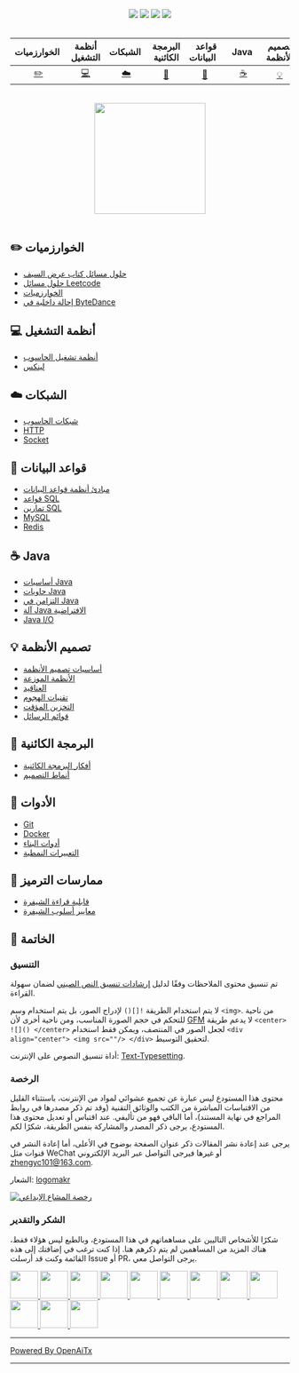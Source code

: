 <div align="center">
    <a href="https://www.cyc2018.xyz"> <img src="https://badgen.net/badge/CyC/%E5%9C%A8%E7%BA%BF%E9%98%85%E8%AF%BB?icon=sourcegraph&color=4ab8a1"></a>
    <a href="https://gitstar-ranking.com/repositories"> <img src="https://badgen.net/badge/Rank/13?icon=github&color=4ab8a1"></a>
    <a href="https://github.com/CyC2018/CS-Notes"> <img src="https://badgen.net/github/stars/CyC2018/CS-Notes?icon=github&color=4ab8a1"></a>
    <a href="https://github.com/CyC2018/CS-Notes"> <img src="https://badgen.net/github/forks/CyC2018/CS-Notes?icon=github&color=4ab8a1"></a>
    <!-- <a href="assets/download.md"> <img src="https://badgen.net/badge/OvO/%E7%A6%BB%E7%BA%BF%E4%B8%8B%E8%BD%BD?icon=telegram&color=4ab8a1"></a> -->
    <!-- <a href="assets/download.md"> <img src="https://badgen.net/badge/%e5%85%ac%e4%bc%97%e5%8f%b7/CyC2018?icon=rss&color=4ab8a1"></a> -->
</div>
<br>

| الخوارزميات&nbsp; | أنظمة التشغيل | الشبكات&nbsp;|البرمجة الكائنية| &nbsp;قواعد البيانات&nbsp;&nbsp;|&nbsp;Java&nbsp;&nbsp;|تصميم الأنظمة| &nbsp;&nbsp;الأدوات&nbsp;&nbsp; |ممارسات الترميز| &nbsp;&nbsp;الخاتمة&nbsp;&nbsp; |
| :---: | :----: | :---: | :----: | :----: | :----: | :----: | :----: | :----: | :----: |
| [:pencil2:](#pencil2-الخوارزميات) | [:computer:](#computer-أنظمة-التشغيل) | [:cloud:](#cloud-الشبكات) | [:art:](#art-البرمجة-الكائنية) | [:floppy_disk:](#floppy_disk-قواعد-البيانات) |[:coffee:](#coffee-java)| [:bulb:](#bulb-تصميم-الأنظمة) |[:wrench:](#wrench-الأدوات)| [:watermelon:](#watermelon-ممارسات-الترميز) |[:memo:](#memo-الخاتمة)|

<br>

<div align="center">
    <img src="https://cs-notes-1256109796.cos.ap-guangzhou.myqcloud.com/githubio/LogoMakr_0zpEzN.png" width="200px">
</div>

<br>

## :pencil2: الخوارزميات

- [حلول مسائل كتاب عرض السيف](https://github.com/CyC2018/CS-Notes/blob/master/notes/剑指%20Offer%20题解%20-%20目录.md)
- [حلول مسائل Leetcode](https://github.com/CyC2018/CS-Notes/blob/master/notes/Leetcode%20题解%20-%20目录.md)
- [الخوارزميات](https://github.com/CyC2018/CS-Notes/blob/master/notes/算法%20-%20目录.md)
- [إحالة داخلية في ByteDance](assets/内推.md)

## :computer: أنظمة التشغيل

- [أنظمة تشغيل الحاسوب](https://github.com/CyC2018/CS-Notes/blob/master/notes/计算机操作系统%20-%20目录.md)
- [لينكس](https://github.com/CyC2018/CS-Notes/blob/master/notes/Linux.md)

## :cloud: الشبكات 

- [شبكات الحاسوب](https://github.com/CyC2018/CS-Notes/blob/master/notes/计算机网络%20-%20目录.md)
- [HTTP](https://github.com/CyC2018/CS-Notes/blob/master/notes/HTTP.md)
- [Socket](https://github.com/CyC2018/CS-Notes/blob/master/notes/Socket.md)

## :floppy_disk: قواعد البيانات

- [مبادئ أنظمة قواعد البيانات](https://github.com/CyC2018/CS-Notes/blob/master/notes/数据库系统原理.md)
- [قواعد SQL](https://github.com/CyC2018/CS-Notes/blob/master/notes/SQL%20语法.md)
- [تمارين SQL](https://github.com/CyC2018/CS-Notes/blob/master/notes/SQL%20练习.md)
- [MySQL](https://github.com/CyC2018/CS-Notes/blob/master/notes/MySQL.md)
- [Redis](https://github.com/CyC2018/CS-Notes/blob/master/notes/Redis.md)

## :coffee: Java

- [أساسيات Java](https://github.com/CyC2018/CS-Notes/blob/master/notes/Java%20基础.md)
- [حاويات Java](https://github.com/CyC2018/CS-Notes/blob/master/notes/Java%20容器.md)
- [التزامن في Java](https://github.com/CyC2018/CS-Notes/blob/master/notes/Java%20并发.md)
- [آلة Java الافتراضية](https://github.com/CyC2018/CS-Notes/blob/master/notes/Java%20虚拟机.md)
- [Java I/O](https://github.com/CyC2018/CS-Notes/blob/master/notes/Java%20IO.md)

## :bulb: تصميم الأنظمة 

- [أساسيات تصميم الأنظمة](https://github.com/CyC2018/CS-Notes/blob/master/notes/系统设计基础.md)
- [الأنظمة الموزعة](https://github.com/CyC2018/CS-Notes/blob/master/notes/分布式.md)
- [العناقيد](https://github.com/CyC2018/CS-Notes/blob/master/notes/集群.md)
- [تقنيات الهجوم](https://github.com/CyC2018/CS-Notes/blob/master/notes/攻击技术.md)
- [التخزين المؤقت](https://github.com/CyC2018/CS-Notes/blob/master/notes/缓存.md)
- [قوائم الرسائل](https://github.com/CyC2018/CS-Notes/blob/master/notes/消息队列.md)

## :art: البرمجة الكائنية

- [أفكار البرمجة الكائنية](https://github.com/CyC2018/CS-Notes/blob/master/notes/面向对象思想.md)
- [أنماط التصميم](https://github.com/CyC2018/CS-Notes/blob/master/notes/设计模式%20-%20目录.md)

## :wrench: الأدوات 

- [Git](https://github.com/CyC2018/CS-Notes/blob/master/notes/Git.md)
- [Docker](https://github.com/CyC2018/CS-Notes/blob/master/notes/Docker.md)
- [أدوات البناء](https://github.com/CyC2018/CS-Notes/blob/master/notes/构建工具.md)
- [التعبيرات النمطية](https://github.com/CyC2018/CS-Notes/blob/master/notes/正则表达式.md)

## :watermelon: ممارسات الترميز 

- [قابلية قراءة الشيفرة](https://github.com/CyC2018/CS-Notes/blob/master/notes/代码可读性.md)
- [معايير أسلوب الشيفرة](https://github.com/CyC2018/CS-Notes/blob/master/notes/代码风格规范.md)

## :memo: الخاتمة

### التنسيق

تم تنسيق محتوى الملاحظات وفقًا لدليل [إرشادات تنسيق النص الصيني](https://github.com/sparanoid/chinese-copywriting-guidelines/blob/master/README.zh-CN.md) لضمان سهولة القراءة.

لا يتم استخدام الطريقة `![]()` لإدراج الصور، بل يتم استخدام وسم `<img>`. من ناحية للتحكم في حجم الصورة المناسب، ومن ناحية أخرى لأن [GFM](https://github.github.com/gfm/) لا يدعم طريقة `<center> ![]() </center>` لجعل الصور في المنتصف، ويمكن فقط استخدام `<div align="center"> <img src=""/> </div>` لتحقيق التوسيط.

أداة تنسيق النصوص على الإنترنت: [Text-Typesetting](https://github.com/CyC2018/Text-Typesetting).

### الرخصة

محتوى هذا المستودع ليس عبارة عن تجميع عشوائي لمواد من الإنترنت، باستثناء القليل من الاقتباسات المباشرة من الكتب والوثائق التقنية (وقد تم ذكر مصدرها في روابط المراجع في نهاية المستند)، أما الباقي فهو من تأليفي. عند اقتباس أو تعديل محتوى هذا المستودع، يرجى ذكر المصدر والمشاركة بنفس الطريقة، شكرًا لكم.

يرجى عند إعادة نشر المقالات ذكر عنوان الصفحة بوضوح في الأعلى، أما إعادة النشر في قنوات مثل WeChat أو غيرها فيرجى التواصل عبر البريد الإلكتروني zhengyc101@163.com.

الشعار: [logomakr](https://logomakr.com/)

<a rel="license" href="http://creativecommons.org/licenses/by-nc-sa/4.0/"><img alt="رخصة المشاع الإبداعي" style="border-width:0" src="https://i.creativecommons.org/l/by-nc-sa/4.0/88x31.png" /></a>

### الشكر والتقدير

شكرًا للأشخاص التاليين على مساهماتهم في هذا المستودع، وبالطبع ليس هؤلاء فقط، هناك المزيد من المساهمين لم يتم ذكرهم هنا. إذا كنت ترغب في إضافتك إلى هذه القائمة وكنت قد أرسلت Issue أو PR، يرجى التواصل معي.

<a href="https://github.com/linw7">
    <img src="https://avatars3.githubusercontent.com/u/21679154?s=400&v=4" width="50px">
</a> 
<a href="https://github.com/g10guang">
    <img src="https://avatars1.githubusercontent.com/u/18458140?s=400&v=4" width="50px">
</a>
<a href="https://github.com/Sctwang">
    <img src="https://avatars3.githubusercontent.com/u/33345444?s=400&v=4" width="50px">
</a> 
<a href="https://github.com/ResolveWang">
    <img src="https://avatars1.githubusercontent.com/u/8018776?s=400&v=4" width="50px">
</a>
<a href="https://github.com/crossoverJie">
    <img src="https://avatars1.githubusercontent.com/u/15684156?s=400&v=4" width="50px">
</a> 
<a href="https://github.com/jy03078584">
    <img src="https://avatars2.githubusercontent.com/u/7719370?s=400&v=4" width="50px">
</a>
<a href="https://github.com/kwongtailau">
    <img src="https://avatars0.githubusercontent.com/u/22954582?s=400&v=4" width="50px">
</a>
<a href="https://github.com/xiangflight">
    <img src="https://avatars2.githubusercontent.com/u/10072416?s=400&v=4" width="50px">
</a>
<a href="https://github.com/mafulong">
    <img src="https://avatars1.githubusercontent.com/u/24795000?s=400&v=4" width="50px">
</a>
<a href="https://github.com/yanglbme">
    <img src="https://avatars1.githubusercontent.com/u/21008209?s=400&v=4" width="50px">
</a>
<a href="https://github.com/OOCZC">
    <img src="https://avatars1.githubusercontent.com/u/11623828?s=400&v=4" width="50px">
</a>
<a href="https://github.com/5renyuebing">
    <img src="https://avatars1.githubusercontent.com/u/32872430?s=400&v=4" width="50px">
</a>

---

[Powered By OpenAiTx](https://github.com/OpenAiTx/OpenAiTx)

---